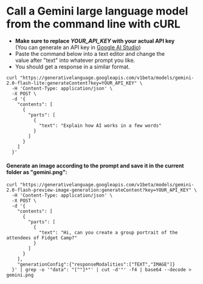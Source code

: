 # Call a Gemini large language model from the command line with cURL

  * **Make sure to replace *YOUR_API_KEY* with your actual API key**  
  (You can generate an API key in [Google AI Studio](aistudio.google.com))
  * Paste the command below into a text editor and change the  
    value after "text" into whatever prompt you like.
  * You should get a response in a similar format.

```
curl "https://generativelanguage.googleapis.com/v1beta/models/gemini-2.0-flash-lite:generateContent?key=YOUR_API_KEY" \
  -H 'Content-Type: application/json' \
  -X POST \
  -d '{
    "contents": [
      {
        "parts": [
          {
            "text": "Explain how AI works in a few words"
          }
        ]
      }
    ]
  }'
```

#### Generate an image according to the prompt and save it in the current folder as "gemini.png":

```
curl "https://generativelanguage.googleapis.com/v1beta/models/gemini-2.0-flash-preview-image-generation:generateContent?key=YOUR_API_KEY" \
  -H 'Content-Type: application/json' \
  -X POST \
  -d '{
    "contents": [
      {
        "parts": [
          {
            "text": "Hi, can you create a group portrait of the attendees of Fidget Camp?"
          }
        ]
      }
    ],
    "generationConfig":{"responseModalities":["TEXT","IMAGE"]}
  }' | grep -o '"data": "[^"]*"' | cut -d'"' -f4 | base64 --decode > gemini.png
```
